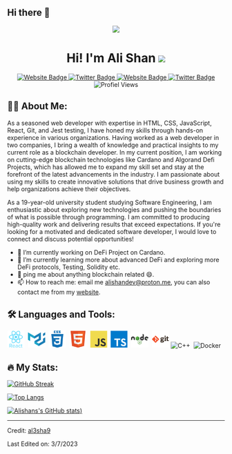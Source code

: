 ## Hi there 👋

<div id="header" align="center">
  <img src="https://cdn.discordapp.com/attachments/1035981275196047401/1082383442718773318/1671189244148.jpg" width=200 />
</div>

<div id="hey" align="center">
  <h1>
    Hi!
    I'm Ali Shan
    <img src="https://media.giphy.com/media/hvRJCLFzcasrR4ia7z/giphy.gif" width=40 />
  </h1>
</div>

<div id="badges" align="center">
  <a href="mailto:alishandev@proton.me">
    <img src="https://img.shields.io/badge/-Email%20Me-red?style=for-the-badge" alt="Website Badge"/>
  </a>
  <a href="https://t.me/al3shan">
    <img src="https://img.shields.io/badge/Telegram-blue?style=for-the-badge&logo=telegram&logoColor=white" alt="Twitter Badge"/>
  </a>
  <a href="https://al3sha9.github.io/portfolio/">
    <img src="https://img.shields.io/badge/-My%20Website-red?style=for-the-badge" alt="Website Badge"/>
  </a>
  <a href="https://twitter.com/alishxn_">
    <img src="https://img.shields.io/badge/Twitter-blue?style=for-the-badge&logo=twitter&logoColor=white" alt="Twitter Badge"/>
  </a>
</div>

<div id="profile-views" align="center">
  <img src="https://komarev.com/ghpvc/?username=al3sha9&style=flat-square&color=blue" alt="Profiel Views"/>
</div>


## :man_technologist: About Me:
As a seasoned web developer with expertise in HTML, CSS, JavaScript, React, Git, and Jest testing, I have honed my skills through hands-on experience in various organizations. Having worked as a web developer in two companies, I bring a wealth of knowledge and practical insights to my current role as a blockchain developer. In my current position, I am working on cutting-edge blockchain technologies like Cardano and Algorand Defi Projects, which has allowed me to expand my skill set and stay at the forefront of the latest advancements in the industry. I am passionate about using my skills to create innovative solutions that drive business growth and help organizations achieve their objectives.

As a 19-year-old university student studying Software Engineering, I am enthusiastic about exploring new technologies and pushing the boundaries of what is possible through programming. I am committed to producing high-quality work and delivering results that exceed expectations. If you're looking for a motivated and dedicated software developer, I would love to connect and discuss potential opportunities!

- 🔭 I’m currently working on DeFi Project on Cardano.
- 🌱 I’m currently learning more about advanced DeFi and exploring more DeFi protocols, Testing, Solidity etc.
- 💬 ping me about anything blockchain related :smile:.
- 📫 How to reach me: email me [alishandev@proton.me](mailto:alishandev@proton.me), you can also contact me from my [website](https://al3sha9.github.io/portfolio/).


## :hammer_and_wrench: Languages and Tools:
<div>
  <img src="https://github.com/devicons/devicon/blob/master/icons/react/react-original-wordmark.svg" title="React" alt="React" width="40" height="40"/>&nbsp;
  <img src="https://github.com/devicons/devicon/blob/master/icons/materialui/materialui-original.svg" title="Material UI" alt="Material UI" width="40" height="40"/>&nbsp;
  <img src="https://github.com/devicons/devicon/blob/master/icons/css3/css3-plain-wordmark.svg"  title="CSS3" alt="CSS" width="40" height="40"/>&nbsp;
  <img src="https://github.com/devicons/devicon/blob/master/icons/html5/html5-original.svg" title="HTML5" alt="HTML" width="40" height="40"/>&nbsp;
  <img src="https://github.com/devicons/devicon/blob/master/icons/javascript/javascript-original.svg" title="JavaScript" alt="JavaScript" width="40" height="40"/>&nbsp;
  <img src="https://github.com/devicons/devicon/blob/master/icons/typescript/typescript-original.svg" title="TypeScript" alt="TypeScript" width="40" height="40"/>&nbsp;
  <img src="https://github.com/devicons/devicon/blob/master/icons/nodejs/nodejs-original-wordmark.svg" title="NodeJS" alt="NodeJS" width="40" height="40"/>&nbsp;
  <img src="https://github.com/devicons/devicon/blob/master/icons/git/git-original-wordmark.svg" title="Git" **alt="Git" width="40" height="40"/>
    <img src="https://cdn.jsdelivr.net/gh/devicons/devicon/icons/cplusplus/cplusplus-original.svg" title="C++" alt="C++" width="40" height="40"/>&nbsp;
    <img src="https://cdn.jsdelivr.net/gh/devicons/devicon/icons/docker/docker-original.svg" title="Docker" alt="Docker" width="40" height="40"/>&nbsp;
</div>
 

  
## :fire: My Stats:
[![GitHub Streak](http://github-readme-streak-stats.herokuapp.com?user=al3sha9&theme=dark&background=000000)](https://git.io/streak-stats)



[![Top Langs](https://github-readme-stats.vercel.app/api/top-langs/?username=al3sha9&layout=compact&theme=vision-friendly-dark)](https://github.com/anuraghazra/github-readme-stats)

[![Alishans's GitHub stats](https://github-readme-stats.vercel.app/api?username=al3sha9&show_icons=true&theme=radical))](https://github.com/al3sha9/github-readme-stats)


------

Credit: [al3sha9](https://github.com/al3sha9)

Last Edited on: 3/7/2023
